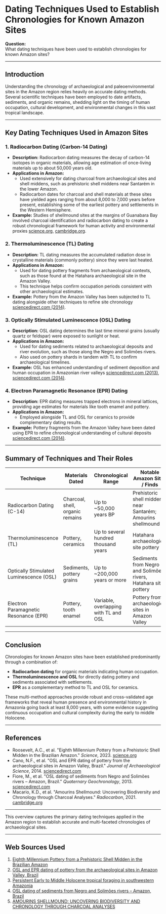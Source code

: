 # Dating Techniques Used to Establish Chronologies for Known Amazon Sites

**Question:**  
What dating techniques have been used to establish chronologies for known Amazon sites?

---

## Introduction

Understanding the chronology of archaeological and paleoenvironmental sites in the Amazon region relies heavily on accurate dating methods. Several scientific techniques have been employed to date artifacts, sediments, and organic remains, shedding light on the timing of human occupation, cultural development, and environmental changes in this vast tropical landscape.

---

## Key Dating Techniques Used in Amazon Sites

### 1. Radiocarbon Dating (Carbon-14 Dating)

- **Description:** Radiocarbon dating measures the decay of carbon-14 isotopes in organic materials, allowing age estimation of once-living materials up to about 50,000 years old.
- **Applications in Amazon:**  
  - Used extensively for dating charcoal from archaeological sites and shell middens, such as prehistoric shell middens near Santarém in the lower Amazon.  
  - Radiocarbon dates for charcoal and shell materials at these sites have yielded ages ranging from about 8,000 to 7,000 years before present, establishing some of the earliest pottery and settlements in the Western Hemisphere.  
- **Example:** Studies of shellmound sites at the margins of Guanabara Bay involved charcoal identification and radiocarbon dating to create a robust chronological framework for human activity and environmental proxies [science.org](https://www.science.org/doi/10.1126/science.254.5038.1621?cookieSet=1), [cambridge.org](https://www.cambridge.org/core/journals/radiocarbon/article/abs/amourins-shellmound-uncovering-biodiversity-and-chronology-through-charcoal-analyses/7FDA6B747BB2B5FB0F1D6E52BE85925C).

### 2. Thermoluminescence (TL) Dating

- **Description:** TL dating measures the accumulated radiation dose in crystalline materials (commonly pottery) since they were last heated.
- **Applications in Amazon:**  
  - Used for dating pottery fragments from archaeological contexts, such as those found at the Hatahara archaeological site in the Amazon Valley.  
  - This technique helps confirm occupation periods consistent with other archaeological estimates.  
- **Example:** Pottery from the Amazon Valley has been subjected to TL dating alongside other techniques to refine site chronology [sciencedirect.com (2014)](https://www.sciencedirect.com/science/article/pii/S1040618213003078).

### 3. Optically Stimulated Luminescence (OSL) Dating

- **Description:** OSL dating determines the last time mineral grains (usually quartz or feldspar) were exposed to sunlight or heat.
- **Applications in Amazon:**  
  - Used for dating sediments related to archaeological deposits and river evolution, such as those along the Negro and Solimões rivers.  
  - Also used on pottery shards in tandem with TL to confirm archaeological timelines.  
- **Example:** OSL has enhanced understanding of sediment deposition and human occupation in Amazonian river valleys [sciencedirect.com (2013)](https://www.sciencedirect.com/science/article/pii/S0969806X12005397), [sciencedirect.com (2014)](https://www.sciencedirect.com/science/article/pii/S1040618213003078).

### 4. Electron Paramagnetic Resonance (EPR) Dating

- **Description:** EPR dating measures trapped electrons in mineral lattices, providing age estimates for materials like tooth enamel and pottery.
- **Applications in Amazon:**  
  - Employed alongside TL and OSL for ceramics to provide complementary dating results.  
- **Example:** Pottery fragments from the Amazon Valley have been dated using EPR to refine chronological understanding of cultural deposits [sciencedirect.com (2014)](https://www.sciencedirect.com/science/article/pii/S1040618213003078).

---

## Summary of Techniques and Their Roles

| Technique                | Materials Dated               | Chronological Range                 | Notable Amazon Sites / Finds                    |
|--------------------------|------------------------------|-----------------------------------|------------------------------------------------|
| Radiocarbon Dating (C-14) | Charcoal, shell, organic remains | Up to ~50,000 years BP            | Prehistoric shell middens near Santarém; Amourins shellmound |
| Thermoluminescence (TL)   | Pottery, ceramics             | Up to several hundred thousand years | Hatahara archaeological site pottery            |
| Optically Stimulated Luminescence (OSL) | Sediments, pottery grains | Up to ~200,000 years or more      | Sediments from Negro and Solimões rivers, Hatahara site pottery |
| Electron Paramagnetic Resonance (EPR) | Pottery, tooth enamel       | Variable, overlapping with TL and OSL | Pottery from archaeological sites in Amazon Valley |

---

## Conclusion

Chronologies for known Amazon sites have been established predominantly through a combination of:

- **Radiocarbon dating** for organic materials indicating human occupation.
- **Thermoluminescence and OSL** for directly dating pottery and sediments associated with settlements.
- **EPR** as a complementary method to TL and OSL for ceramics.

These multi-method approaches provide robust and cross-validated age frameworks that reveal human presence and environmental history in Amazonia going back at least 8,000 years, with some evidence suggesting continuous occupation and cultural complexity during the early to middle Holocene.

---

## References

- Roosevelt, A.C., et al. "Eighth Millennium Pottery from a Prehistoric Shell Midden in the Brazilian Amazon." *Science*, 2023. [science.org](https://www.science.org/doi/10.1126/science.254.5038.1621?cookieSet=1)  
- Cano, N.F., et al. "OSL and EPR dating of pottery from the archaeological sites in Amazon Valley, Brazil." *Journal of Archaeological Science*, 2014. [sciencedirect.com](https://www.sciencedirect.com/science/article/pii/S1040618213003078)  
- Fiore, M., et al. "OSL dating of sediments from Negro and Solimões rivers – Amazon, Brazil." *Quaternary Geochronology*, 2013. [sciencedirect.com](https://www.sciencedirect.com/science/article/pii/S0969806X12005397)  
- Macario, K.D., et al. "Amourins Shellmound: Uncovering Biodiversity and Chronology through Charcoal Analyses." *Radiocarbon*, 2021. [cambridge.org](https://www.cambridge.org/core/journals/radiocarbon/article/abs/amourins-shellmound-uncovering-biodiversity-and-chronology-through-charcoal-analyses/7FDA6B747BB2B5FB0F1D6E52BE85925C)

---

This overview captures the primary dating techniques applied in the Amazon region to establish accurate and multi-faceted chronologies of archaeological sites.

---
## Web Sources Used

1. [Eighth Millennium Pottery from a Prehistoric Shell Midden in the Brazilian Amazon](https://www.science.org/doi/10.1126/science.254.5038.1621?cookieSet=1)
2. [OSL and EPR dating of pottery from the archaeological sites in Amazon Valley, Brazil](https://www.sciencedirect.com/science/article/pii/S1040618213003078)
3. [Persistent Early to Middle Holocene tropical foraging in southwestern Amazonia](https://www.science.org/doi/10.1126/sciadv.aav5449)
4. [OSL dating of sediments from Negro and Solimões rivers – Amazon, Brazil](https://www.sciencedirect.com/science/article/pii/S0969806X12005397)
5. [AMOURINS SHELLMOUND: UNCOVERING BIODIVERSITY AND CHRONOLOGY THROUGH CHARCOAL ANALYSES](https://www.cambridge.org/core/journals/radiocarbon/article/abs/amourins-shellmound-uncovering-biodiversity-and-chronology-through-charcoal-analyses/7FDA6B747BB2B5FB0F1D6E52BE85925C)
